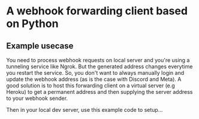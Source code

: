 # A webhook forwarding client based on Python

## Example usecase

You need to process webhook requests on local server and you're using a tunneling service like Ngrok. But the generated address changes everytime you restart the service. So, you don't want to always manually login and update the webhook address (as is the case with Discord and Meta).
A good solution is to host this forwarding client on a virtual server (e.g Heroku) to get a permanent address and then supplying the server address to your webhook sender.

Then in your local dev server, use this example code to setup...
